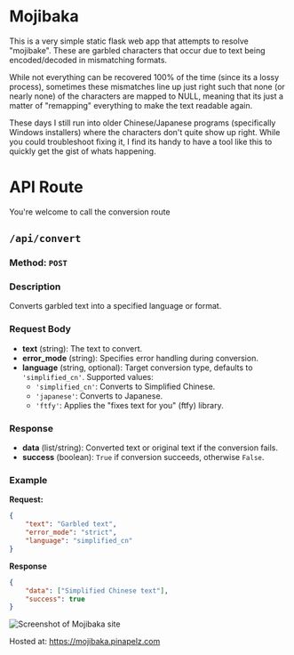 # Mojibaka
This is a very simple static flask web app that attempts to resolve "mojibake". These are garbled characters that occur due to text being encoded/decoded in mismatching formats.

While not everything can be recovered 100% of the time (since its a lossy process), sometimes these mismatches line up just right such that none (or nearly none) of the characters are mapped to NULL, meaning that its just a matter of "remapping" everything to make the text readable again.

These days I still run into older Chinese/Japanese programs (specifically Windows installers) where the characters don't quite show up right. While you could troubleshoot fixing it, I find its handy to have a tool like this to quickly get the gist of whats happening.

# API Route
You're welcome to call the conversion route

## `/api/convert`

### Method: `POST`

### Description
Converts garbled text into a specified language or format.

### Request Body

- **text** (string): The text to convert.
- **error_mode** (string): Specifies error handling during conversion.
- **language** (string, optional): Target conversion type, defaults to `'simplified_cn'`. Supported values:
  - `'simplified_cn'`: Converts to Simplified Chinese.
  - `'japanese'`: Converts to Japanese.
  - `'ftfy'`: Applies the "fixes text for you" (ftfy) library.

### Response

- **data** (list/string): Converted text or original text if the conversion fails.
- **success** (boolean): `True` if conversion succeeds, otherwise `False`.

### Example

**Request:**
```json
{
    "text": "Garbled text",
    "error_mode": "strict",
    "language": "simplified_cn"
}
```

**Response**
```json
{
    "data": ["Simplified Chinese text"],
    "success": true
}
```

![Screenshot of Mojibaka site](https://files.catbox.moe/6vshtu.png)

Hosted at: https://mojibaka.pinapelz.com
